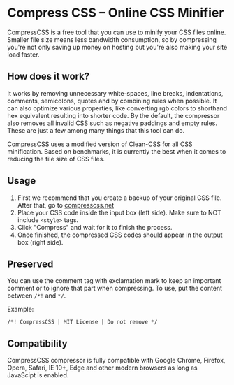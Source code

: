 # Compress CSS – Online CSS Minifier

CompressCSS is a free tool that you can use to minify your CSS files online.
Smaller file size means less bandwidth consumption, so by compressing you're
not only saving up money on hosting but you're also making your site load faster.

## How does it work?
It works by removing unnecessary white-spaces, line breaks, indentations, comments, semicolons, quotes and by combining rules when possible. It can also optimize various properties, like converting rgb colors to shorthand hex equivalent resulting into shorter code. By the default, the compressor also removes all invalid CSS such as negative paddings and empty rules. These are just a few among many things that this tool can do.

CompressCSS uses a modified version of Clean-CSS for all CSS minification. Based on benchmarks, it is currently the best when it comes to reducing the file size of CSS files.

## Usage
1. First we recommend that you create a backup of your original CSS file. After that, go to [compresscss.net](https://compresscss.net/)
2. Place your CSS code inside the input box (left side). Make sure to NOT include `<style>` tags.
3. Click "Compress" and wait for it to finish the process.
4. Once finished, the compressed CSS codes should appear in the output box (right side).

## Preserved
You can use the comment tag with exclamation mark to keep an important comment or to ignore that part when compressing. To use, put the content between `/*!` and `*/`.

Example:
```
/*! CompressCSS | MIT License | Do not remove */
```

## Compatibility
CompressCSS compressor is fully compatible with Google Chrome, Firefox, Opera, Safari, IE 10+, Edge and other modern browsers as long as JavaScipt is enabled.
